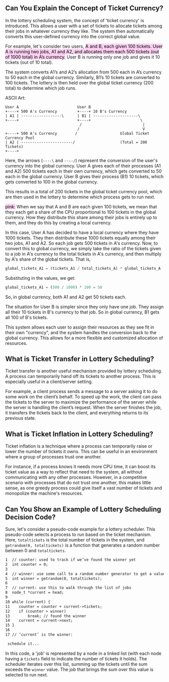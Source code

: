 ## Can You Explain the Concept of Ticket Currency?

In the lottery scheduling system, the concept of 'ticket currency' is introduced. This allows a user with a set of tickets to allocate tickets among their jobs in whatever currency they like. The system then automatically converts this user-defined currency into the correct global value.

For example, let's consider two users, <mark style="background: #FFB8EBA6;">A and B, each given 100 tickets. User A is running two jobs, A1 and A2, and allocates them each 500 tickets (out of 1000 total) in A’s currency.</mark> User B is running only one job and gives it 10 tickets (out of 10 total).

The system converts A1’s and A2’s allocation from 500 each in A’s currency to 50 each in the global currency. Similarly, B1’s 10 tickets are converted to 100 tickets. The lottery is then held over the global ticket currency (200 total) to determine which job runs.

ASCII Art:

```
User A                          User B
+----+ 500 A's Currency         +----+ 10 B's Currency
| A1 | ------------------\      | B1 | --------------------\
+----+                          +----+                      \
                                 /                           |
                                /                            V
+----+ 500 A's Currency        /                   Global Ticket Currency Pool
| A2 | -----------------------/                    (Total = 200 Tickets)
+----+
```

Here, the arrows (`----\` and `----/`) represent the conversion of the user's currency into the global currency. User A gives each of their processes (A1 and A2) 500 tickets each in their own currency, which gets converted to 50 each in the global currency. User B gives their process (B1) 10 tickets, which gets converted to 100 in the global currency.

This results in a total of 200 tickets in the global ticket currency pool, which are then used in the lottery to determine which process gets to run next.

<mark style="background: #FFB8EBA6;">pink:</mark>
When we say that A and B are each given 100 tickets, we mean that they each get a share of the CPU proportional to 100 tickets in the global currency. How they distribute this share among their jobs is entirely up to them, and they do this by creating a local currency.

In this case, User A has decided to have a local currency where they have 1000 tickets. They then distribute these 1000 tickets equally among their two jobs, A1 and A2. So each job gets 500 tickets in A's currency. Now, to convert this to global currency, we simply take the ratio of the tickets given to a job in A's currency to the total tickets in A's currency, and then multiply by A's share of the global tickets. That is,

```python
global_tickets_A1 = (tickets_A1 / total_tickets_A) * global_tickets_A
```
Substituting in the values, we get:

```python
global_tickets_A1 = (500 / 1000) * 100 = 50
```
So, in global currency, both A1 and A2 get 50 tickets each.

The situation for User B is simpler since they only have one job. They assign all their 10 tickets in B's currency to that job. So in global currency, B1 gets all 100 of B's tickets.

This system allows each user to assign their resources as they see fit in their own "currency", and the system handles the conversion back to the global currency. This allows for a more flexible and customized allocation of resources.
## What is Ticket Transfer in Lottery Scheduling?

Ticket transfer is another useful mechanism provided by lottery scheduling. A process can temporarily hand off its tickets to another process. This is especially useful in a client/server setting. 

For example, a client process sends a message to a server asking it to do some work on the client’s behalf. To speed up the work, the client can pass the tickets to the server to maximize the performance of the server while the server is handling the client’s request. When the server finishes the job, it transfers the tickets back to the client, and everything returns to its previous state.

## What is Ticket Inflation in Lottery Scheduling?

Ticket inflation is a technique where a process can temporarily raise or lower the number of tickets it owns. This can be useful in an environment where a group of processes trust one another. 

For instance, if a process knows it needs more CPU time, it can boost its ticket value as a way to reflect that need to the system, all without communicating with any other processes. However, in a competitive scenario with processes that do not trust one another, this makes little sense, as one greedy process could give itself a vast number of tickets and monopolize the machine's resources.

## Can You Show an Example of Lottery Scheduling Decision Code?

Sure, let's consider a pseudo-code example for a lottery scheduler. This pseudo-code selects a process to run based on the ticket mechanism. Here, `totaltickets` is the total number of tickets in the system, and `getrandom(0, totaltickets)` is a function that generates a random number between 0 and `totaltickets`. 

```markdown
1  // counter: used to track if we’ve found the winner yet 
2  int counter = 0;
3  
4  // winner: use some call to a random number generator to get a value, between 0 and the total # of tickets 
5  int winner = getrandom(0, totaltickets);
6  
7  // current: use this to walk through the list of jobs 
8  node_t *current = head; 
9  
10 while (current) {
11    counter = counter + current->tickets; 
12    if (counter > winner)
13        break; // found the winner 
14    current = current->next; 
15 }
16 
17 // ’current’ is the winner:

 schedule it...
```

In this code, a 'job' is represented by a node in a linked list (with each node having a `tickets` field to indicate the number of tickets it holds). The scheduler iterates over this list, summing up the tickets until the sum exceeds the `winner` value. The job that brings the sum over this value is selected to run next.
